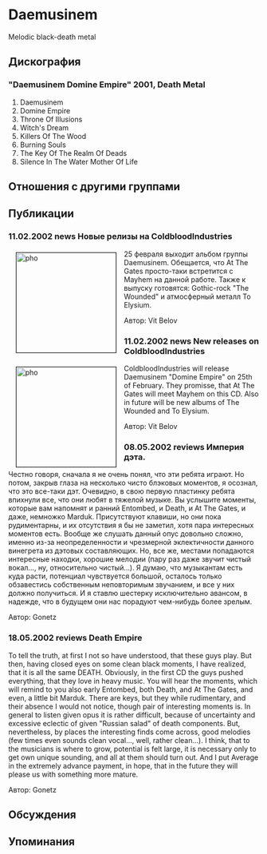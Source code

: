 # Daemusinem

Melodic black-death metal

## Дискография

### "Daemusinem Domine Empire" 2001, Death Metal

1. Daemusinem
2. Domine Empire
3. Throne Of Illusions
4. Witch's Dream
5. Killers Of The Wood
6. Burning Souls
7. The Key Of The Realm Of Deads
8. Silence In The Water Mother Of Life


## Отношения с другими группами


## Публикации

### 11.02.2002 news Новые релизы на ColdbloodIndustries

<p><IMG SRC="/images/news_rus/2002.02/2410.JPG" ALT="pho" width="200" height="200" hspace="15" vspace="5" border="1" align="left" /> 25 февраля выходит альбом группы Daemusinem. Обещается, что At The Gates просто-таки встретится с Mayhem на данной работе. Также к выпуску готовятся: Gothic-rock "The Wounded" и атмосферный металл To Elysium.</p>

Автор: Vit Belov

### 11.02.2002 news New releases on ColdbloodIndustries

<p><IMG SRC="/images/news_rus/2002.02/2410.JPG" ALT="pho" width="200" height="200" hspace="15" vspace="5" border="1" align="left" /> ColdbloodIndustries will release Daemusinem "Domine Empire" on 25th of February. They promisse, that At The Gates will meet Mayhem on this CD. Also in future will be new albums of The Wounded and To Elysium.</p>

Автор: Vit Belov

### 08.05.2002 reviews Империя дэта.

<p>Честно говоря, сначала я не очень понял, что эти ребята играют. Но потом, закрыв глаза на несколько чисто блэковых моментов, я осознал, что это все-таки дэт. Очевидно, в свою первую пластинку ребята впихнули все, что они любят в тяжелой музыке. Вы услышите моменты, которые вам напомнят и ранний Entombed, и Death, и At The Gates, и даже, немножко Marduk. Присутствуют клавиши, но они пока рудиментарны, и их отсутствия я бы не заметил, хотя пара интересных моментов есть. Вообще же слушать данный опус довольно сложно, именно из-за неопределенности и чрезмерной эклектичности данного винегрета из дэтовых составляющих. Но, все же, местами попадаются интересные находки, хорошие мелодии (пару раз даже звучит чистый вокал..., ну, относительно чистый...). Я думаю, что музыкантам есть куда расти, потенциал чувствуется большой, осталось только обзавестись собственным неповторимым звучанием, и все у них должно получиться. И я ставлю шестерку исключительно авансом, в надежде, что в будущем они нас порадуют чем-нибудь более зрелым.</p>

Автор: Gonetz

### 18.05.2002 reviews Death Empire

<p>To tell the truth, at first I not so have understood, that these guys play. But then, having closed eyes on some clean black moments, I have realized, that it is all the same DEATH. Obviously, in the first CD the guys pushed everything, that they love in heavy music. You will hear the moments, which will remind to you also early Entombed, both Death, and At The Gates, and even, a little bit Marduk. There are keys, but they while rudimentary, and their absence I would not notice, though pair of interesting moments is. In general to listen given opus it is rather difficult, because of uncertainty and excessive eclectic of given "Russian salad" of death components. But, nevertheless, by places the interesting finds come across, good melodies (few times even sounds clean vocal..., well, rather clean...). I think, that to the musicians is where to grow, potential is felt large, it is necessary only to get own unique sounding, and all at them should turn out. And I put Average in the extremely advance payment, in hope, that in the future they will please us with something more mature.</p>

Автор: Gonetz


## Обсуждения


## Упоминания

